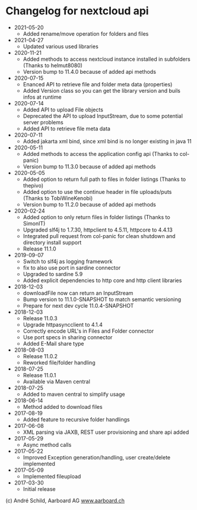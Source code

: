 # Changelog for nextcloud api
- 2021-05-20
  - Added rename/move operation for folders and files
- 2021-04-27
  - Updated various used libraries
- 2020-11-21
  - Added methods to access nextcloud instance installed in subfolders (Thanks to helmut8080)
  - Version bump to 11.4.0 because of added api methods
- 2020-07-15
  - Enanced API to retrieve file and folder meta data (properties)
  - Added Version class so you can get the library version and buils infos at runtime
- 2020-07-14
  - Added API to upload File objects
  - Deprecated the API to upload InputStream, due to some potential server problems
  - Added API to retrieve file meta data
- 2020-07-11
  - Added jakarta xml bind, since xml bind is no longer existing in java 11
- 2020-05-11
  - Added methods to access the application config api (Thanks to col-panic)
  - Version bump to 11.3.0 because of added api methods
- 2020-05-05
  - Added option to return full path to files in folder listings (Thanks to thepivo)
  - Added option to use the continue header in file uploads/puts (Thanks to TobiWineKenobi)
  - Version bump to 11.2.0 because of added api methods
- 2020-02-24
  - Added option to only return files in folder listings (Thanks to SimonIT)
  - Upgraded slf4j to 1.7.30, httpclient to 4.5.11, httpcore to 4.4.13
  - Integrated pull request from col-panic for clean shutdown and directory install support
  - Release 11.1.0
- 2019-09-07
  - Switch to slf4j as logging framework
  - fix to also use port in sardine connector
  - Upgraded to sardine 5.9
  - Added explicit dependencies to http core and http client libraries
- 2018-12-03
  - downloadFile now can return an InputStream
  - Bump version to 11.1.0-SNAPSHOT to match semantic versioning
  - Prepare for next dev cycle 11.0.4-SNAPSHOT
- 2018-12-03
  - Release 11.0.3
  - Upgrade httpasyncclient to 4.1.4
  - Correctly encode URL's in Files and Folder connector
  - Use port specs in sharing connector
  - Added E-Mail share type
- 2018-08-03
  - Release 11.0.2
  - Reworked file/folder handling
- 2018-07-25
  - Release 11.0.1
  - Available via Maven central
- 2018-07-25
  - Added to maven central to simplify usage
- 2018-06-14
  - Method added to download files
- 2017-08-19
  - Added feature to recursive folder handlings
- 2017-06-08
  - XML parsing via JAXB, REST user provisioning and share api added
- 2017-05-29
  - Async method calls
- 2017-05-22
  - Improved Exception generation/handling, user create/delete implemented
- 2017-05-09
  - Implemented fileupload
- 2017-03-30
  - Initial release

(c) André Schild, Aarboard AG www.aarboard.ch

